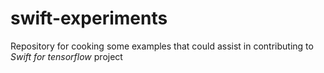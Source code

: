 # swift-experiments
Repository for cooking some examples that could assist in contributing to _Swift for tensorflow_ project
